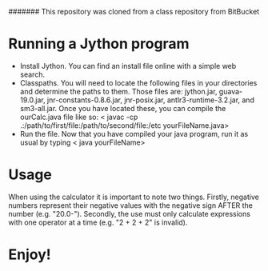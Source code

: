 ####### This repository was cloned from a class repository from BitBucket

# Running a Jython program
* Install Jython. You can find an install file online with a simple web search.
* Classpaths. You will need to locate the following files in your directories and determine the paths to them. Those files are: jython.jar, guava-19.0.jar, jnr-constants-0.8.6.jar, jnr-posix.jar, antlr3-runtime-3.2.jar, and sm3-all.jar. Once you have located these, you can compile the ourCalc.java file like so: < javac -cp .:/path/to/first/file:/path/to/second/file:/etc yourFileName.java>
* Run the file. Now that you have compiled your java program, run it as usual by typing < java yourFileName>

# Usage
When using the calculator it is important to note two things. Firstly, negative numbers represent their negative values with the negative sign AFTER the number (e.g. "20.0-"). Secondly, the use must only calculate expressions with one operator at a time (e.g. "2 + 2 + 2" is invalid).

# Enjoy!
